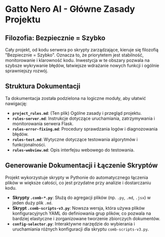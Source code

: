 # Gatto Nero AI - Główne Zasady Projektu

## Filozofia: Bezpiecznie = Szybko

Cały projekt, od kodu serwera po skrypty zarządzające, kieruje się filozofią "Bezpiecznie = Szybko". Oznacza to, że priorytetem jest stabilność, monitorowanie i klarowność kodu. Inwestycja w te obszary pozwala na szybsze wykrywanie błędów, łatwiejsze wdrażanie nowych funkcji i ogólnie sprawniejszy rozwój.

## Struktura Dokumentacji

Ta dokumentacja została podzielona na logiczne moduły, aby ułatwić nawigację:

- **`project_rules.md`**: (Ten plik) Ogólne zasady i przegląd projektu.
- **`rules-server.md`**: Instrukcje dotyczące uruchamiania, zatrzymywania i monitorowania serwera Flask.
- **`rules-error-fixing.md`**: Procedury sprawdzania logów i diagnozowania błędów.
- **`rules-test.md`**: Wytyczne dotyczące testowania algorytmów i funkcjonalności.
- **`rules-webview.md`**: Opis interfejsu webowego do testowania.

## Generowanie Dokumentacji i Łączenie Skryptów

Projekt wykorzystuje skrypty w Pythonie do automatycznego łączenia plików w większe całości, co jest przydatne przy analizie i dostarczaniu kodu.

- **Skrypty `.comb-*.py`**: Służą do agregacji plików (np. `.py`, `.md`, `.jsx`) w jeden duży plik `.md`.
- **Skrypt `.comb-scripts-v3.py`**: Nowsza wersja, która używa plików konfiguracyjnych YAML do definiowania grup plików, co pozwala na bardziej elastyczne i zorganizowane tworzenie zbiorczych dokumentów.
- **`config-selector.py`**: Interaktywne narzędzie do wybierania i uruchamiania różnych konfiguracji dla skryptu `comb-scripts-v3.py`.

